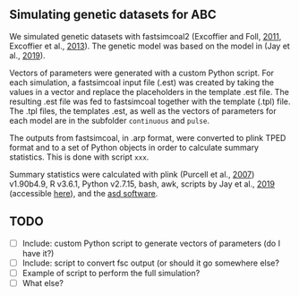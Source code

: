 ## Simulating genetic datasets for ABC

We simulated genetic datasets with fastsimcoal2 (Excoffier and Foll, [2011](https://doi.org/10.1093/bioinformatics/btr124), Excoffier et al., [2013](https://doi.org/10.1371/journal.pgen.1003905)). The genetic model was based on the model in (Jay et al., [2019](https://doi.org/10.1093/molbev/msz038)).

Vectors of parameters were generated with a custom Python script. For each simulation, a fastsimcoal input file (.est) was created by taking the values in a vector and replace the placeholders in the template .est file. The resulting .est file was fed to fastsimcoal together with the template (.tpl) file. The .tpl files, the templates .est, as well as the vectors of parameters for each model are in the subfolder `continuous` and `pulse`.

The outputs from fastsimcoal, in .arp format, were converted to plink TPED format and to a set of Python objects in order to calculate summary statistics. This is done with script `xxx`.

Summary statistics were calculated with plink (Purcell et al., [2007](https://doi.org/10.1086/519795)) v1.90b4.9, R v3.6.1, Python v2.7.15, bash, awk, scripts by Jay et al., [2019](https://doi.org/10.1093/molbev/msz038) (accessible [here](https://gitlab.inria.fr/ml_genetics/public/demoseq/-/tree/master)), and the [asd software](https://github.com/szpiech/asd).

## TODO

- [ ] Include: custom Python script to generate vectors of parameters (do I have it?)
- [ ] Include: script to convert fsc output (or should it go somewhere else?
- [ ] Example of script to perform the full simulation?
- [ ] What else?
